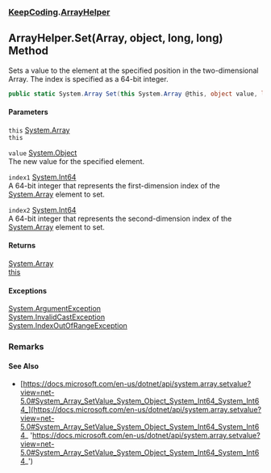 ### [KeepCoding](KeepCoding.md 'KeepCoding').[ArrayHelper](KeepCoding_ArrayHelper.md 'KeepCoding.ArrayHelper')
## ArrayHelper.Set(Array, object, long, long) Method
Sets a value to the element at the specified position in the two-dimensional Array. The index is specified as a 64-bit integer.  
```csharp
public static System.Array Set(this System.Array @this, object value, long index1, long index2);
```
#### Parameters
<a name='KeepCoding_ArrayHelper_Set(System_Array_object_long_long)_this'></a>
`this` [System.Array](https://docs.microsoft.com/en-us/dotnet/api/System.Array 'System.Array')  
`this`
  
<a name='KeepCoding_ArrayHelper_Set(System_Array_object_long_long)_value'></a>
`value` [System.Object](https://docs.microsoft.com/en-us/dotnet/api/System.Object 'System.Object')  
The new value for the specified element.
  
<a name='KeepCoding_ArrayHelper_Set(System_Array_object_long_long)_index1'></a>
`index1` [System.Int64](https://docs.microsoft.com/en-us/dotnet/api/System.Int64 'System.Int64')  
A 64-bit integer that represents the first-dimension index of the [System.Array](https://docs.microsoft.com/en-us/dotnet/api/System.Array 'System.Array') element to set.
  
<a name='KeepCoding_ArrayHelper_Set(System_Array_object_long_long)_index2'></a>
`index2` [System.Int64](https://docs.microsoft.com/en-us/dotnet/api/System.Int64 'System.Int64')  
A 64-bit integer that represents the second-dimension index of the [System.Array](https://docs.microsoft.com/en-us/dotnet/api/System.Array 'System.Array') element to set.
  
#### Returns
[System.Array](https://docs.microsoft.com/en-us/dotnet/api/System.Array 'System.Array')  
[this](KeepCoding_ArrayHelper_Set(System_Array_object_long_long).md#KeepCoding_ArrayHelper_Set(System_Array_object_long_long)_this 'KeepCoding.ArrayHelper.Set(System.Array, object, long, long).this')
#### Exceptions
[System.ArgumentException](https://docs.microsoft.com/en-us/dotnet/api/System.ArgumentException 'System.ArgumentException')  
[System.InvalidCastException](https://docs.microsoft.com/en-us/dotnet/api/System.InvalidCastException 'System.InvalidCastException')  
[System.IndexOutOfRangeException](https://docs.microsoft.com/en-us/dotnet/api/System.IndexOutOfRangeException 'System.IndexOutOfRangeException')  
### Remarks
#### See Also
- [https://docs.microsoft.com/en-us/dotnet/api/system.array.setvalue?view=net-5.0#System_Array_SetValue_System_Object_System_Int64_System_Int64_](https://docs.microsoft.com/en-us/dotnet/api/system.array.setvalue?view=net-5.0#System_Array_SetValue_System_Object_System_Int64_System_Int64_ 'https://docs.microsoft.com/en-us/dotnet/api/system.array.setvalue?view=net-5.0#System_Array_SetValue_System_Object_System_Int64_System_Int64_')
